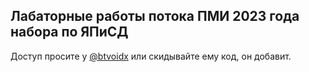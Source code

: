 ## Лабаторные работы потока ПМИ 2023 года набора по ЯПиСД

Доступ просите у [@btvoidx](https://t.me/btvoidx) или скидывайте ему код, он добавит.
